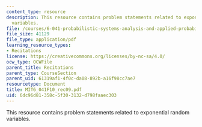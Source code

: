 ```yaml
---
content_type: resource
description: This resource contains problem statements related to exponential random
  variables.
file: /courses/6-041-probabilistic-systems-analysis-and-applied-probability-fall-2010/6dc96d81358c5f303132d798faaec303_MIT6_041F10_rec09.pdf
file_size: 41129
file_type: application/pdf
learning_resource_types:
- Recitations
license: https://creativecommons.org/licenses/by-nc-sa/4.0/
ocw_type: OCWFile
parent_title: Recitations
parent_type: CourseSection
parent_uid: 61319af1-4f0c-da08-892b-a16f98cc7ae7
resourcetype: Document
title: MIT6_041F10_rec09.pdf
uid: 6dc96d81-358c-5f30-3132-d798faaec303
---
```

This resource contains problem statements related to exponential random variables.